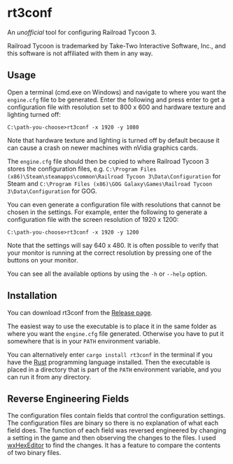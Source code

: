 # rt3conf

An *unofficial* tool for configuring Railroad Tycoon 3.

Railroad Tycoon is trademarked by Take-Two Interactive Software, Inc., and this
software is not affiliated with them in any way.

## Usage

Open a terminal (cmd.exe on Windows) and navigate to where you want the
`engine.cfg` file to be generated. Enter the following and press enter to get a
configuration file with resolution set to 800 x 600 and hardware texture and
lighting turned off:

```console
C:\path-you-choose>rt3conf -x 1920 -y 1080
```

Note that hardware texture and lighting is turned off by default because it can
cause a crash on newer machines with nVidia graphics cards.

The `engine.cfg` file should then be copied to where Railroad Tycoon 3 stores
the configuration files, e.g.
`C:\Program Files (x86)\Steam\steamapps\common\Railroad Tycoon 3\Data\Configuration`
for Steam and
`C:\Program Files (x86)\GOG Galaxy\Games\Railroad Tycoon 3\Data\Configuration`
for GOG.

You can even generate a configuration file with resolutions that cannot be
chosen in the settings. For example, enter the following to generate a
configuration file with the screen resolution of 1920 x 1200:

```console
C:\path-you-choose>rt3conf -x 1920 -y 1200
```

Note that the settings will say 640 x 480. It is often possible to verify that
your monitor is running at the correct resolution by pressing one of the buttons
on your monitor.

You can see all the available options by using the `-h` or `--help` option.

## Installation

You can download rt3conf from the
[Release page](https://github.com/MichaelMcDonnell/rt3conf/releases).

The easiest way to use the executable is to place it in the same folder as where
you want the `engine.cfg` file generated. Otherwise you have to put it somewhere
that is in your `PATH` environment variable.

You can alternatively enter `cargo install rt3conf` in the terminal if you have
the [Rust](https://www.rust-lang.org/) programming language installed. Then the
executable is placed in a directory that is part of the `PATH` environment
variable, and you can run it from any directory.

## Reverse Engineering Fields

The configuration files contain fields that control the configuration settings.
The configuration files are binary so there is no explanation of what each
field does. The function of each field was reversed engineered by changing a
setting in the game and then observing the changes to the files. I used
[wxHexEditor](https://www.wxhexeditor.org/) to find the changes. It has a
feature to compare the contents of two binary files.
